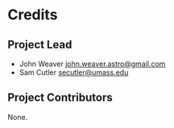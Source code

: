 Credits
=======

Project Lead
----------------

* John Weaver <john.weaver.astro@gmail.com>
* Sam Cutler <secutler@umass.edu>

Project Contributors
------------

None.
